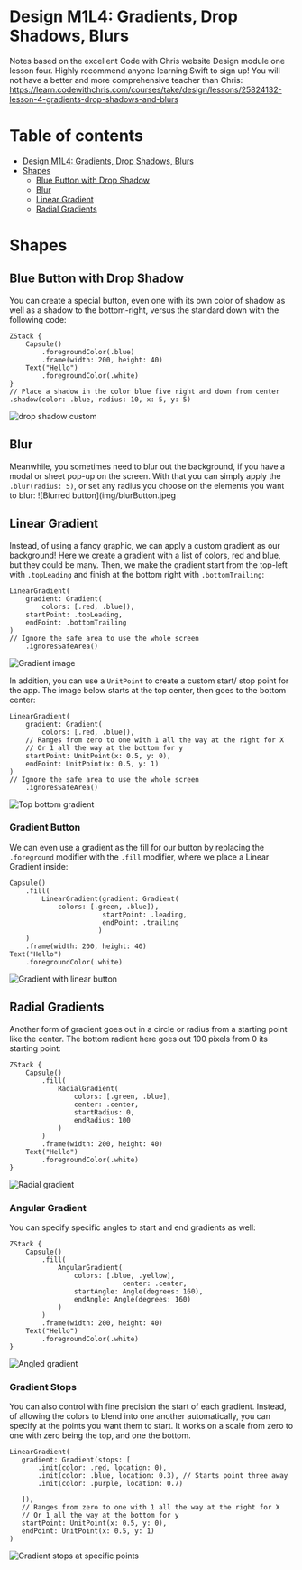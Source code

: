#  Design M1L4: Gradients, Drop Shadows, Blurs
Notes based on the excellent Code with Chris website Design module one lesson four. Highly recommend
anyone learning Swift to sign up! You will not have a better and more comprehensive teacher than Chris:
https://learn.codewithchris.com/courses/take/design/lessons/25824132-lesson-4-gradients-drop-shadows-and-blurs

# Table of contents
- [Design M1L4: Gradients, Drop Shadows, Blurs](#design-m1l4-gradients-drop-shadows-blurs)
- [Shapes](#shapes)
  - [Blue Button with Drop Shadow](#blue-button-with-drop-shadow)
  - [Blur](#blur)
  - [Linear Gradient](#linear-gradient)
  - [Radial Gradients](#radial-gradients)

# Shapes
## Blue Button with Drop Shadow
You can create a special button, even one with its own color of shadow 
as well as a shadow to the bottom-right, versus the standard down with
the following code:
```
ZStack {
    Capsule()
        .foregroundColor(.blue)
        .frame(width: 200, height: 40)
    Text("Hello")
        .foregroundColor(.white)
}
// Place a shadow in the color blue five right and down from center
.shadow(color: .blue, radius: 10, x: 5, y: 5)
```
![drop shadow custom](img/blueShadow.jpeg)

## Blur
Meanwhile, you sometimes need to blur out the background, if you have a modal
or sheet pop-up on the screen. With that you can simply apply the `.blur(radius: 5)`, or
set any radius you choose on the elements you want to blur:
![Blurred button](img/blurButton.jpeg

## Linear Gradient
Instead, of using a fancy graphic, we can apply a custom gradient as our background!
Here we create a gradient with a list of colors, red and blue, but they could be many. 
Then, we make the gradient start from the top-left with `.topLeading` and finish at the
bottom right with `.bottomTrailing`:
```
LinearGradient(
    gradient: Gradient(
        colors: [.red, .blue]),
    startPoint: .topLeading,
    endPoint: .bottomTrailing
)
// Ignore the safe area to use the whole screen
    .ignoresSafeArea()
```
![Gradient image](img/redBlueGradient.jpeg)

In addition, you can use a `UnitPoint` to create a custom start/ stop point for the app. The 
image below starts at the top center, then goes to the bottom center:
```
LinearGradient(
    gradient: Gradient(
        colors: [.red, .blue]),
    // Ranges from zero to one with 1 all the way at the right for X
    // Or 1 all the way at the bottom for y
    startPoint: UnitPoint(x: 0.5, y: 0),
    endPoint: UnitPoint(x: 0.5, y: 1)
)
// Ignore the safe area to use the whole screen
    .ignoresSafeArea()
```
![Top bottom gradient](img/topBottomGradient.jpeg)

### Gradient Button
We can even use a gradient as the fill for our button by replacing the 
`.foreground` modifier with the `.fill` modifier, where we place a Linear Gradient inside:
```
Capsule()
    .fill(
        LinearGradient(gradient: Gradient(
            colors: [.green, .blue]),
                       startPoint: .leading,
                       endPoint: .trailing
                      )
    )
    .frame(width: 200, height: 40)
Text("Hello")
    .foregroundColor(.white)
```
![Gradient with linear button](img/gradientFillButton.jpeg)

## Radial Gradients
Another form of gradient goes out in a circle or radius from a starting point like
the center. The bottom radient here goes out 100 pixels from 0 its starting point:
```
ZStack {
    Capsule()
        .fill(
            RadialGradient(
                colors: [.green, .blue],
                center: .center,
                startRadius: 0,
                endRadius: 100
            )
        )
        .frame(width: 200, height: 40)
    Text("Hello")
        .foregroundColor(.white)
}
``` 
![Radial gradient](img/radialGradient.jpeg)

### Angular Gradient
You can specify specific angles to start and end gradients as well:
```
ZStack {
    Capsule()
        .fill(
            AngularGradient(
                colors: [.blue, .yellow],
                            center: .center,
                startAngle: Angle(degrees: 160),
                endAngle: Angle(degrees: 160)
            )
        )
        .frame(width: 200, height: 40)
    Text("Hello")
        .foregroundColor(.white)
}
```
![Angled gradient](img/angleGradient.jpeg)

### Gradient Stops
You can also control with fine precision the start of each gradient. Instead, of allowing
the colors to blend into one another automatically, you can specify at the points you want them to
start. It works on a scale from zero to one with zero being the top, and one the bottom. 
 ```
 LinearGradient(
    gradient: Gradient(stops: [
        .init(color: .red, location: 0),
        .init(color: .blue, location: 0.3), // Starts point three away
        .init(color: .purple, location: 0.7)
    
    ]),
    // Ranges from zero to one with 1 all the way at the right for X
    // Or 1 all the way at the bottom for y
    startPoint: UnitPoint(x: 0.5, y: 0),
    endPoint: UnitPoint(x: 0.5, y: 1)
)
 ```
 ![Gradient stops at specific points](img/gradientStops.jpeg)
